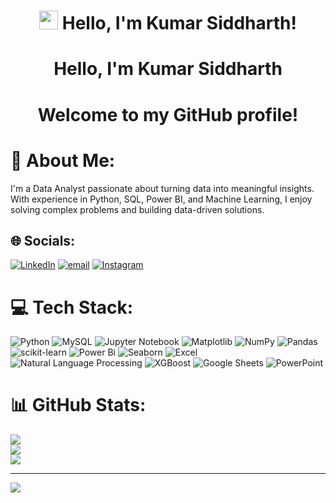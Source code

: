 <h1 align="center"> 
  <img src="https://media.giphy.com/media/hvRJCLFzcasrR4ia7z/giphy.gif" width="30px"/>
  Hello, I'm Kumar Siddharth!  
</h1>

<h1 align="center">Hello, I'm Kumar Siddharth </h1>
<h1 align="center">Welcome to my GitHub profile! </h1> 

# 💫 About Me:
I'm a Data Analyst passionate about turning data into meaningful insights. With experience in Python, SQL, Power BI, and Machine Learning, I enjoy solving complex problems and building data-driven solutions.


## 🌐 Socials:
 [![LinkedIn](https://img.shields.io/badge/LinkedIn-%230077B5.svg?logo=linkedin&logoColor=white)](https://linkedin.com/in/kumarsiddharth1032) [![email](https://img.shields.io/badge/Email-D14836?logo=gmail&logoColor=white)](mailto:kumarsiddharth1032@gmail.com) [![Instagram](https://img.shields.io/badge/Instagram-%23E4405F.svg?logo=Instagram&logoColor=white)](https://instagram.com/10siddharth32)

# 💻 Tech Stack:
![Python](https://img.shields.io/badge/python-3670A0?style=for-the-badge&logo=python&logoColor=ffdd54) ![MySQL](https://img.shields.io/badge/mysql-4479A1.svg?style=for-the-badge&logo=mysql&logoColor=white) ![Jupyter Notebook](https://img.shields.io/badge/Jupyter--Notebook-%23F7931E.svg?style=for-the-badge&logo=JupyterNotebook&logoColor=white) ![Matplotlib](https://img.shields.io/badge/Matplotlib-%23ffffff.svg?style=for-the-badge&logo=Matplotlib&logoColor=black) ![NumPy](https://img.shields.io/badge/numpy-%23013243.svg?style=for-the-badge&logo=numpy&logoColor=white) ![Pandas](https://img.shields.io/badge/pandas-%23150458.svg?style=for-the-badge&logo=pandas&logoColor=white) ![scikit-learn](https://img.shields.io/badge/scikit--learn-%23F7931E.svg?style=for-the-badge&logo=scikit-learn&logoColor=white) ![Power Bi](https://img.shields.io/badge/power_bi-F2C811?style=for-the-badge&logo=powerbi&logoColor=black) ![Seaborn](https://img.shields.io/badge/Seaborn-%23ffffff.svg?style=for-the-badge&logo=Seaborn&logoColor=black)
![Excel](https://img.shields.io/badge/excel-6aa84f?style=for-the-badge&logo=excel&logoColor=black)
![Natural Language Processing](https://img.shields.io/badge/Natural--Language--Processing-%23013243.svg?style=for-the-badge&logo=NaturalLanguageProcessing&logoColor=white) ![XGBoost](https://img.shields.io/badge/XGBoost-4479A1.svg?style=for-the-badge&logo=XGBoost&logoColor=white) ![Google Sheets](https://img.shields.io/badge/Google--Sheets-%23ffffff.svg?style=for-the-badge&logo=Google--Sheets&logoColor=black) ![PowerPoint](https://img.shields.io/badge/PowerPoint-3670A0?style=for-the-badge&logo=PowerPoint&logoColor=ffdd54)
# 📊 GitHub Stats:
![](https://github-readme-stats.vercel.app/api?username=Sidd1032&theme=dark&hide_border=false&include_all_commits=false&count_private=false)<br/>
![](https://github-readme-streak-stats.herokuapp.com/?user=Sidd1032&theme=dark&hide_border=false)<br/>
![](https://github-readme-stats.vercel.app/api/top-langs/?username=Sidd1032&theme=dark&hide_border=false&include_all_commits=false&count_private=false&layout=compact)

---
[![](https://visitcount.itsvg.in/api?id=Sidd1032&icon=0&color=0)](https://visitcount.itsvg.in)

<!-- Proudly created with GPRM ( https://gprm.itsvg.in ) -->

<!--
**Sidd1032/Sidd1032** is a ✨ _special_ ✨ repository because its `README.md` (this file) appears on your GitHub profile.

Here are some ideas to get you started:

- 🔭 I’m currently working on ...
- 🌱 I’m currently learning ...
- 👯 I’m looking to collaborate on ...
- 🤔 I’m looking for help with ...
- 💬 Ask me about ...
- 📫 How to reach me: ...
- 😄 Pronouns: ...
- ⚡ Fun fact: ...
-->
